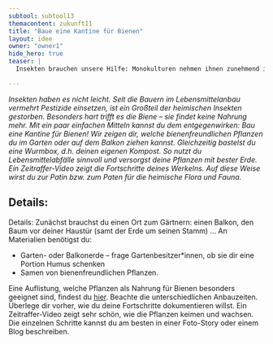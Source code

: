 ```yaml
---
subtool: subtool13
themacontent: zukunft11
title: "Baue eine Kantine für Bienen"
layout: idee
owner: "owner1"
hide_hero: true
teaser: |
  Insekten brauchen unsere Hilfe: Monokulturen nehmen ihnen zunehmend ihre Lebensgrundlage. Bepflanze deine Umgebung und schaffe neue Lebensgrundlagen.

---
```


*Insekten haben es nicht leicht. Seit die Bauern im Lebensmittelanbau vermehrt Pestizide einsetzen, ist ein Großteil der heimischen Insekten gestorben. Besonders hart trifft es die Biene – sie findet keine Nahrung mehr. Mit ein paar einfachen Mitteln kannst du dem entgegenwirken: Bau eine Kantine für Bienen! Wir zeigen dir, welche bienenfreundlichen Pflanzen du im Garten oder auf dem Balkon ziehen kannst. Gleichzeitig bastelst du eine Wurmbox, d.h. deinen eigenen Kompost. So nutzt du Lebensmittelabfälle sinnvoll und versorgst deine Pflanzen mit bester Erde. Ein Zeitraffer-Video zeigt die Fortschritte deines Werkelns. Auf diese Weise wirst du zur Patin bzw. zum Paten für die heimische Flora und Fauna.*

## Details:
Details: Zunächst brauchst du einen Ort zum Gärtnern: einen Balkon, den Baum vor deiner Haustür (samt der Erde um seinen Stamm) … An Materialien benötigst du:
* Garten- oder Balkonerde – frage Gartenbesitzer\*innen, ob sie dir eine Portion Humus schenken
* Samen von bienenfreundlichen Pflanzen.

Eine Auflistung, welche Pflanzen als Nahrung für Bienen besonders geeignet sind, findest du [hier](https://utopia.de/galerien/bienenweide-pflanzen-garten-balkon/#3 ). Beachte die unterschiedlichen Anbauzeiten.
Überlege dir vorher, wie du deine Fortschritte dokumentieren willst. Ein Zeitraffer-Video zeigt sehr schön, wie die Pflanzen keimen und wachsen. Die einzelnen Schritte kannst du am besten in einer Foto-Story oder einem Blog beschreiben.